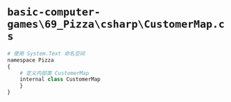 # `basic-computer-games\69_Pizza\csharp\CustomerMap.cs`

```py
# 使用 System.Text 命名空间
namespace Pizza
{
    # 定义内部类 CustomerMap
    internal class CustomerMap
    }
}
```